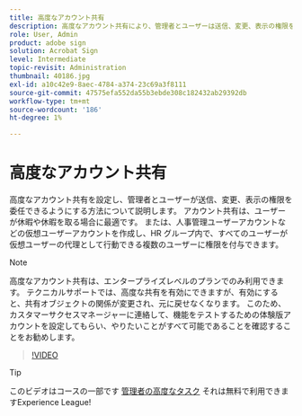 ```yaml
---
title: 高度なアカウント共有
description: 高度なアカウント共有により、管理者とユーザーは送信、変更、表示の権限を委任できます
role: User, Admin
product: adobe sign
solution: Acrobat Sign
level: Intermediate
topic-revisit: Administration
thumbnail: 40186.jpg
exl-id: a10c42e9-8aec-4784-a374-23c69a3f8111
source-git-commit: 47575efa552da55b3ebde308c182432ab29392db
workflow-type: tm+mt
source-wordcount: '186'
ht-degree: 1%

---
```


# 高度なアカウント共有

高度なアカウント共有を設定し、管理者とユーザーが送信、変更、表示の権限を委任できるようにする方法について説明します。 アカウント共有は、ユーザーが休暇や休暇を取る場合に最適です。 または、人事管理ユーザーアカウントなどの仮想ユーザーアカウントを作成し、HR グループ内で、すべてのユーザーが仮想ユーザーの代理として行動できる複数のユーザーに権限を付与できます。

>[!NOTE]
>
>高度なアカウント共有は、エンタープライズレベルのプランでのみ利用できます。 テクニカルサポートでは、高度な共有を有効にできますが、有効にすると、共有オブジェクトの関係が変更され、元に戻せなくなります。 このため、カスタマーサクセスマネージャーに連絡して、機能をテストするための体験版アカウントを設定してもらい、やりたいことがすべて可能であることを確認することをお勧めします。

>[!VIDEO](https://video.tv.adobe.com/v/40186?hidetitle=true)

>[!TIP]
>
>このビデオはコースの一部です [管理者の高度なタスク](https://experienceleague.adobe.com/?recommended=Sign-A-1-2020.1) それは無料で利用できますExperience League!
